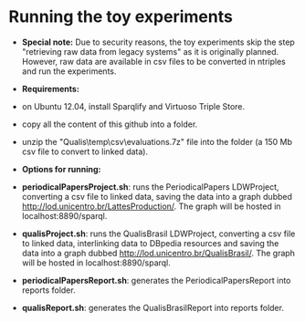 Running the toy experiments
====
* **Special note:** Due to security reasons, the toy experiments skip the step "retrieving raw data from legacy systems" as it is originally planned. However, raw data are available in csv files to be converted in ntriples and run the experiments.

* **Requirements:**
 * on Ubuntu 12.04, install Sparqlify and Virtuoso Triple Store.
 * copy all the content of this github into a folder.
 * unzip the "Qualis\temp\csv\evaluations.7z" file into the folder (a 150 Mb csv file to convert to linked data).

* **Options for running:**
 * **periodicalPapersProject.sh**: runs the PeriodicalPapers LDWProject, converting a csv file to linked data, saving the data into a graph dubbed http://lod.unicentro.br/LattesProduction/. The graph will be hosted in localhost:8890/sparql.
 * **qualisProject.sh**: runs the QualisBrasil LDWProject, converting a csv file to linked data, interlinking data to DBpedia resources and saving the data into a graph dubbed http://lod.unicentro.br/QualisBrasil/. The graph will be hosted in localhost:8890/sparql.
 * **periodicalPapersReport.sh**: generates the PeriodicalPapersReport into reports folder.
 * **qualisReport.sh**: generates the QualisBrasilReport into reports folder.
